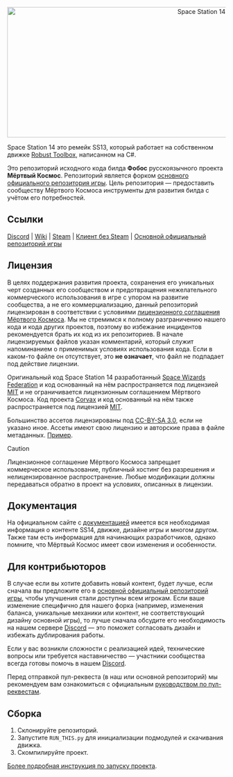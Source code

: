 <p align="center"> <img alt="Space Station 14" width="880" height="300" src="https://raw.githubusercontent.com/space-wizards/asset-dump/de329a7898bb716b9d5ba9a0cd07f38e61f1ed05/github-logo.svg" /></p>

Space Station 14 это ремейк SS13, который работает на собственном движке [Robust Toolbox](https://github.com/space-wizards/RobustToolbox), написанном на C#.

Это репозиторий исходного кода билда **Фобос** русскоязычного проекта **Мёртвый Космос**. Репозиторий является форком [основного официального репозитория игры](https://github.com/space-wizards/space-station-14). Цель репозитория — предоставить сообществу Мёртвого Космоса инструменты для развития билда с учётом его потребностей.

## Ссылки

[Discord](https://discord.gg/ds14) | [Wiki](https://wiki.deadspace14.net) | [Steam](https://store.steampowered.com/app/1255460/Space_Station_14/) | [Клиент без Steam](https://spacestation14.io/about/nightlies/) | [Основной официальный репозиторий игры](https://github.com/space-wizards/space-station-14)

## Лицензия

В целях поддержания развития проекта, сохранения его уникальных черт созданных его сообществом и предотвращения нежелательного коммерческого использования в игре с упором на развитие сообщества, а не его коммерциализацию, данный репозиторий лицензирован в соответствии с условиями [лицензионного соглашения Мёртвого Космоса](https://github.com/dead-space-server/space-station-14-fobos/blob/master/LICENSE.TXT). Мы не стремимся к полному разграничению нашего кода и кода других проектов, поэтому во избежание инцидентов рекомендуется брать их код из их репозиториев. В начале лицензируемых файлов указан комментарий, который служит напоминанием о применимых условиях использования кода. Если в каком-то файле он отсутствует, это **не означает**, что файл не подпадает под действие лицензии.

Оригинальный код Space Station 14 разработанный [Space Wizards Federation](https://github.com/space-wizards/space-station-14) и код основанный на нём распространяется под лицензией [MIT](https://github.com/dead-space-server/space-station-14-fobos/blob/master/MIT_LICENSE.TXT) и не ограничивается лицензионным соглашением Мёртвого Космоса. Код проекта [Corvax](https://github.com/space-syndicate/space-station-14) и код основанный на нём также распространяется под лицензией [MIT](https://github.com/dead-space-server/space-station-14-fobos/blob/master/MIT_LICENSE.TXT).

Большинство ассетов лицензированы под [CC-BY-SA 3.0](https://creativecommons.org/licenses/by-sa/3.0/), если не указано иное. Ассеты имеют свою лицензию и авторские права в файле метаданных. [Пример](https://github.com/dead-space-server/space-station-14-fobos/blob/master/Resources/Textures/Objects/Tools/crowbar.rsi/meta.json).

> [!CAUTION]  
> Лицензионное соглашение Мёртвого Космоса запрещает коммерческое использование, публичный хостинг без разрешения и нелицензированное распространение. Любые модификации должны передаваться обратно в проект на условиях, описанных в лицензии.

## Документация

На официальном сайте с [документацией](https://docs.spacestation14.io/) имеется вся необходимая информация о контенте SS14, движке, дизайне игры и многом другом. Также там есть информация для начинающих разработчиков, однако помните, что Мёртвый Космос имеет свои изменения и особенности.

## Для контрибьюторов

В случае если вы хотите добавить новый контент, будет лучше, если сначала вы предложите его в [основной официальный репозиторий игры](https://github.com/space-wizards/space-station-14), чтобы улучшения стали доступны всем игрокам. Если ваше изменение специфично для нашего форка (например, изменения баланса, уникальные механики или контент, не соответствующий дизайну основной игры), то лучше сначала обсудите его необходимость на нашем сервере [Discord](https://discord.gg/ds14) — это поможет согласовать дизайн и избежать дублирования работы.

Если у вас возникли сложности с реализацией идей, технические вопросы или требуется наставничество — участники сообщества всегда готовы помочь в нашем [Discord](https://discord.gg/ds14).

Перед отправкой пул-реквеста (в наш или основной репозиторий) мы рекомендуем вам ознакомиться с официальным [руководством по пул-реквестам](https://docs.spacestation14.com/en/general-development/codebase-info/pull-request-guidelines.html).

## Сборка

1. Склонируйте репозиторий.
2. Запустите `RUN_THIS.py` для инициализации подмодулей и скачивания движка.
3. Скомпилируйте проект.

[Более подробная инструкция по запуску проекта](https://docs.spacestation14.com/en/general-development/setup.html).
